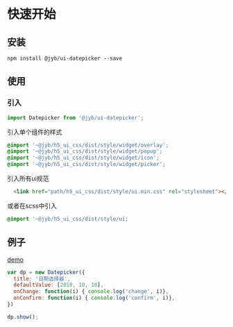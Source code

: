 # 快速开始

## 安装

```shell
npm install @jyb/ui-datepicker --save
```

## 使用

### 引入

```javascript
import Datepicker from '@jyb/ui-datepicker';
```
引入单个组件的样式
```scss
@import '~@jyb/h5_ui_css/dist/style/widget/overlay';
@import '~@jyb/h5_ui_css/dist/style/widget/popup';
@import '~@jyb/h5_ui_css/dist/style/widget/icon';
@import '~@jyb/h5_ui_css/dist/style/widget/picker';
```
引入所有ui规范
```html
  <link href="path/h5_ui_css/dist/style/ui.min.css" rel="stylesheet"></link>
```
或者在scss中引入
```scss
@import '~@jyb/h5_ui_css/dist/style/ui;
```

## 例子

<a href="../demo/index.html" target="_blank">demo</a>

```javascript 
var dp = new Datepicker({
  title: '日期选择器',
  defaultValue: [2010, 10, 10],
  onChange: function(i) { console.log('change', i)},
  onConfirm: function(i) { console.log('confirm', i)},        
})

dp.show();
```